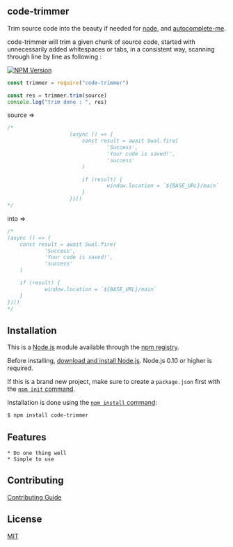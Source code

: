 ## code-trimmer

Trim source code into the beauty if needed for [node](http://nodejs.org), and [autocomplete-me](http://autocomplete-me.com).

code-trimmer will trim a given chunk of source code, started with unnecessarily added whitespaces or tabs, in a consistent way, scanning through line by line as following : 

[![NPM Version][npm-image]][npm-url]

```js
const trimmer = require("code-trimmer")

const res = trimmer.trim(source)
console.log("trim done : ", res)
```

source =>
```js
/*
					(async () => {
						const result = await Swal.fire(
								'Success',
								'Your code is saved!',
								'success'
						)

						if (result) {
								window.location = `${BASE_URL}/main`
						}
					})()
*/
```

into =>
```js
/* 
(async () => {
	const result = await Swal.fire(
			'Success',
			'Your code is saved!',
			'success'
	)

	if (result) {
			window.location = `${BASE_URL}/main`
	}
})()
*/
```

## Installation

This is a [Node.js](https://nodejs.org/en/) module available through the
[npm registry](https://www.npmjs.com/).

Before installing, [download and install Node.js](https://nodejs.org/en/download/).
Node.js 0.10 or higher is required.

If this is a brand new project, make sure to create a `package.json` first with
the [`npm init` command](https://docs.npmjs.com/creating-a-package-json-file).

Installation is done using the
[`npm install` command](https://docs.npmjs.com/getting-started/installing-npm-packages-locally):

```bash
$ npm install code-trimmer
```

## Features

	* Do one thing well
	* Simple to use

## Contributing

[Contributing Guide](Contributing.md)

## License

  [MIT](LICENSE)

[npm-image]: https://img.shields.io/npm/v/express.svg
[npm-url]: https://npmjs.org/package/express